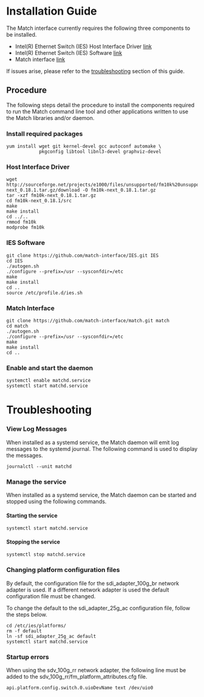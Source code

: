 # Installation Guide

The Match interface currently requires the following three components
to be installed.

* Intel(R) Ethernet Switch (IES) Host Interface Driver [link](http://sourceforge.net/projects/e1000/files/unsupported/fm10k%20unsupported/)
* Intel(R) Ethernet Switch (IES) Software [link](https://github.com/match-interface/IES)
* Match interface [link](https://github.com/match-interface/match)

If issues arise, please refer to the [troubleshooting](#troubleshooting)
section of this guide.

## Procedure

The following steps detail the procedure to install the components
required to run the Match command line tool and other applications
written to use the Match libraries and/or daemon.


### Install required packages

```
yum install wget git kernel-devel gcc autoconf automake \
            pkgconfig libtool libnl3-devel graphviz-devel
```

### Host Interface Driver

```
wget http://sourceforge.net/projects/e1000/files/unsupported/fm10k%20unsupported/fm10k-next_0.18.1.tar.gz/download -O fm10k-next_0.18.1.tar.gz
tar -xzf fm10k-next_0.18.1.tar.gz
cd fm10k-next_0.18.1/src
make
make install
cd ../..
rmmod fm10k
modprobe fm10k
```

### IES Software

```
git clone https://github.com/match-interface/IES.git IES
cd IES
./autogen.sh
./configure --prefix=/usr --sysconfdir=/etc
make
make install
cd ..
source /etc/profile.d/ies.sh
```

### Match Interface

```
git clone https://github.com/match-interface/match.git match
cd match
./autogen.sh
./configure --prefix=/usr --sysconfdir=/etc
make
make install
cd ..
```

### Enable and start the daemon

```
systemctl enable matchd.service
systemctl start matchd.service
```

# <a name="troubleshooting"></a>Troubleshooting

### View Log Messages

When installed as a systemd service, the Match daemon will emit log
messages to the systemd journal.  The following command is used
to display the messages.

```
journalctl --unit matchd
```

### Manage the service

When installed as a systemd service, the Match daemon can be started
and stopped using the following commands.

#### Starting the service

```
systemctl start matchd.service
```

#### Stopping the service

```
systemctl stop matchd.service
```

### Changing platform configuration files

By default, the configuration file for the sdi_adapter_100g_br network
adapter is used.  If a different network adapter is used the default
configuration file must be changed.

To change the default to the sdi_adapter_25g_ac configuration file, follow
the steps below.

```
cd /etc/ies/platforms/
rm -f default
ln -sf sdi_adapter_25g_ac default
systemctl start matchd.service
```

### Startup errors

When using the sdv_100g_rr network adapter, the following line must
be added to the sdv_100g_rr/fm_platform_attributes.cfg file.

```
api.platform.config.switch.0.uioDevName text /dev/uio0
```
